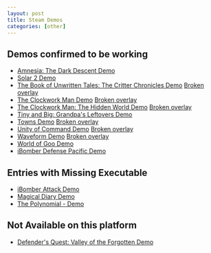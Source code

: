```yaml
---
layout: post
title: Steam Demos
categories: [other]
---
```


Demos confirmed to be working
-----------------------------
- [Amnesia: The Dark Descent Demo](http://store.steampowered.com/app/57310/)
- [Solar 2 Demo](http://store.steampowered.com/app/97010/)
- [The Book of Unwritten Tales: The Critter Chronicles Demo](http://store.steampowered.com/app/226540/) [Broken overlay](#right_info)
- [The Clockwork Man Demo](http://store.steampowered.com/app/111020/) [Broken overlay](#right_info)
- [The Clockwork Man: The Hidden World Demo](http://store.steampowered.com/app/111030/) [Broken overlay](#right_info)
- [Tiny and Big: Grandpa's Leftovers Demo](http://store.steampowered.com/app/214090/)
- [Towns Demo](http://store.steampowered.com/app/221030/) [Broken overlay](#right_info)
- [Unity of Command Demo](http://store.steampowered.com/app/223920/) [Broken overlay](#right_info)
- [Waveform Demo](http://store.steampowered.com/app/208070/) [Broken overlay](#right_info)
- [World of Goo Demo](http://store.steampowered.com/app/22010/)
- [iBomber Defense Pacific Demo](http://store.steampowered.com/app/207630/)

Entries with Missing Executable
-------------------------------
- [iBomber Attack Demo](http://store.steampowered.com/app/224800/)
- [Magical Diary Demo](http://steamdb.info/app/212140/)
- [The Polynomial - Demo](http://store.steampowered.com/app/67010/)

Not Available on this platform
------------------------------
- [Defender's Quest: Valley of the Forgotten Demo](http://store.steampowered.com/app/223090/)
